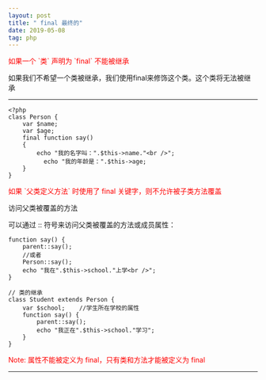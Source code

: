 ```yaml
---
layout: post
title: " final 最终的"
date: 2019-05-08
tag: php
---
```


<p style="color:red">如果一个 `类` 声明为 `final` 不能被继承</p>

如果我们不希望一个类被继承，我们使用final来修饰这个类。这个类将无法被继承

--------------------

```
<?php
class Person {
    var $name;
    var $age;
    final function say()
    {
        echo "我的名字叫：".$this->name."<br />";
	      echo "我的年龄是：".$this->age;
    }
}
```

<p style="color:red">如果 `父类定义方法` 时使用了 final 关键字，则不允许被子类方法覆盖</p>

访问父类被覆盖的方法

可以通过 :: 符号来访问父类被覆盖的方法或成员属性：

```
function say() {
    parent::say();
    //或者
    Person::say();
    echo "我在".$this->school."上学<br />";
}
```

```
// 类的继承
class Student extends Person {
    var $school;    //学生所在学校的属性
    function say() {
        parent::say();
        echo "我正在".$this->school."学习";
    }
}
```

<p style="color:red">Note: 属性不能被定义为 final，只有类和方法才能被定义为 final</p>













----------
